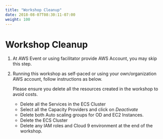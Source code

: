 ```yaml
---
title: "Workshop Cleanup"
date: 2018-08-07T08:30:11-07:00
weight: 100
---
```


# Workshop Cleanup

1. At AWS Event or using facilitator provide AWS Account, you may skip this step. 

1. Running this workshop as self-paced or using your own/organization AWS account, follow instructions as below.

	Please ensure you delete all the resources created in the workshop to avoid costs.

    * Delete all the Services in the ECS Cluster
    * Select all the Capacity Providers and click on *Deactivate*   
    * Delete both Auto scaling groups for OD and EC2 Instances.
    * Delete the ECS Cluster
    * Delete any IAM roles and Cloud 9 environment at the end of the workshop.

